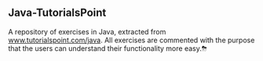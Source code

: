## Java-TutorialsPoint
A repository of exercises in Java, extracted from www.tutorialspoint.com/java.
All exercises are commented with the purpose that the users can understand their functionality more easy.⛈
